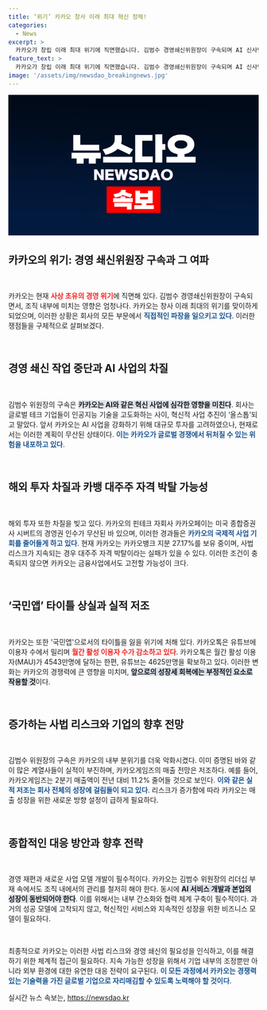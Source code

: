 ```yaml
---
title: ‘위기’ 카카오 창사 이래 최대 혁신 정체!
categories:
  - News
excerpt: >
  카카오가 창립 이래 최대 위기에 직면했습니다. 김범수 경영쇄신위원장이 구속되며 AI 신사업과 해외투자에 차질이 빚어지고, 카카오뱅크의 대주주 자격 박탈까지 우려되는 상황입니다. ‘국민앱’ 카카오톡의 사용자는 유튜브에 밀리는 등 실적도 정체 중입니다.
feature_text: >
  카카오가 창립 이래 최대 위기에 직면했습니다. 김범수 경영쇄신위원장이 구속되며 AI 신사업과 해외투자에 차질이 빚어지고, 카카오뱅크의 대주주 자격 박탈까지 우려되는 상황입니다. ‘국민앱’ 카카오톡의 사용자는 유튜브에 밀리는 등 실적도 정체 중입니다.
image: '/assets/img/newsdao_breakingnews.jpg'
---
```


<p><img src="/assets/img/newsdao_breakingnews.jpg" alt="bookingtag 속보" /></p>

<h2 data-ke-size="size26">카카오의 위기: 경영 쇄신위원장 구속과 그 여파</h2>

<p data-ke-size="size16">&nbsp;</p> 

<p>카카오는 현재 <b><span style="color: #ee2323;">사상 초유의 경영 위기</span></b>에 직면해 있다. 김범수 경영쇄신위원장이 구속되면서, 조직 내부에 미치는 영향은 엄청나다. 카카오는 창사 이래 최대의 위기를 맞이하게 되었으며, 이러한 상황은 회사의 모든 부문에서 <b><span style="color: #1a5490;">직접적인 파장을 일으키고 있다</span></b>. 이러한 쟁점들을 구체적으로 살펴보겠다.</p>

<p data-ke-size="size16">&nbsp;</p>

<h2 data-ke-size="size26">경영 쇄신 작업 중단과 AI 사업의 차질</h2>

<p data-ke-size="size16">&nbsp;</p> 

<p>김범수 위원장의 구속은 <b><span style="background-color: #21538527;">카카오는 AI와 같은 혁신 사업에 심각한 영향을 미친다</span></b>. 회사는 글로벌 테크 기업들이 인공지능 기술을 고도화하는 사이, 혁신적 사업 추진이 ‘올스톱’되고 말았다. 앞서 카카오는 AI 사업을 강화하기 위해 대규모 투자를 고려하였으나, 현재로서는 이러한 계획이 무산된 상태이다. <b><span style="color: #1a5490;">이는 카카오가 글로벌 경쟁에서 뒤처질 수 있는 위험을 내포하고 있다</span></b>.</p>

<p data-ke-size="size16">&nbsp;</p>

<h2 data-ke-size="size26">해외 투자 차질과 카뱅 대주주 자격 박탈 가능성</h2>

<p data-ke-size="size16">&nbsp;</p> 

<p>해외 투자 또한 차질을 빚고 있다. 카카오의 핀테크 자회사 카카오페이는 미국 종합증권사 시버트의 경영권 인수가 무산된 바 있으며, 이러한 경과들은 <b><span style="color: #1a5490;">카카오의 국제적 사업 기회를 줄어들게 하고 있다</span></b>. 현재 카카오는 카카오뱅크 지분 27.17%를 보유 중이며, 사법 리스크가 지속되는 경우 대주주 자격 박탈이라는 실패가 있을 수 있다. 이러한 조건이 충족되지 않으면 카카오는 금융사업에서도 고전할 가능성이 크다.</p>

<p data-ke-size="size16">&nbsp;</p>

<h2 data-ke-size="size26">‘국민앱’ 타이틀 상실과 실적 저조</h2>

<p data-ke-size="size16">&nbsp;</p> 

<p>카카오는 또한 '국민앱'으로서의 타이틀을 잃을 위기에 처해 있다. 카카오톡은 유튜브에 이용자 수에서 밀리며 <b><span style="color: #ee2323;">월간 활성 이용자 수가 감소하고 있다</span></b>. 카카오톡은 월간 활성 이용자(MAU)가 4543만명에 달하는 한편, 유튜브는 4625만명을 확보하고 있다. 이러한 변화는 카카오의 경쟁력에 큰 영향을 미치며, <b><span style="background-color: #21538527;">앞으로의 성장세 회복에는 부정적인 요소로 작용할 것</span></b>이다.</p>

<p data-ke-size="size16">&nbsp;</p>

<h2 data-ke-size="size26">증가하는 사법 리스크와 기업의 향후 전망</h2>

<p data-ke-size="size16">&nbsp;</p> 

<p>김범수 위원장의 구속은 카카오의 내부 분위기를 더욱 악화시켰다. 이미 증명된 바와 같이 많은 계열사들이 실적이 부진하며, 카카오게임즈의 매출 전망은 저조하다. 예를 들어, 카카오게임즈는 2분기 매출액이 전년 대비 11.2% 줄어들 것으로 보인다. <b><span style="color: #1a5490;">이와 같은 실적 저조는 회사 전체의 성장에 걸림돌이 되고 있다</span></b>. 리스크가 증가함에 따라 카카오는 매출 성장을 위한 새로운 방향 설정이 급하게 필요하다.</p>

<p data-ke-size="size16">&nbsp;</p>

<h2 data-ke-size="size26">종합적인 대응 방안과 향후 전략</h2>

<p data-ke-size="size16">&nbsp;</p> 

<p>경영 재편과 새로운 사업 모델 개발이 필수적이다. 카카오는 김범수 위원장의 리더십 부재 속에서도 조직 내에서의 관리를 철저히 해야 한다. 동시에 <b><span style="background-color: #21538527;">AI 서비스 개발과 본업의 성장이 동반되어야 한다</span></b>. 이를 위해서는 내부 간소화와 협력 체계 구축이 필수적이다. 과거의 성공 모델에 고착되지 않고, 혁신적인 서비스와 지속적인 성장을 위한 비즈니스 모델이 필요하다.</p>

<p data-ke-size="size16">&nbsp;</p> 

<p>최종적으로 카카오는 이러한 사법 리스크와 경영 쇄신의 필요성을 인식하고, 이를 해결하기 위한 체계적 접근이 필요하다. 지속 가능한 성장을 위해서 기업 내부의 조정뿐만 아니라 외부 환경에 대한 유연한 대응 전략이 요구된다. <b><span style="color: #1a5490;">이 모든 과정에서 카카오는 경쟁력 있는 기술력을 가진 글로벌 기업으로 자리매김할 수 있도록 노력해야 할 것이다</span></b>.</p>
실시간 뉴스 속보는, <a href="https://newsdao.kr" rel="dofollow">https://newsdao.kr</a>


